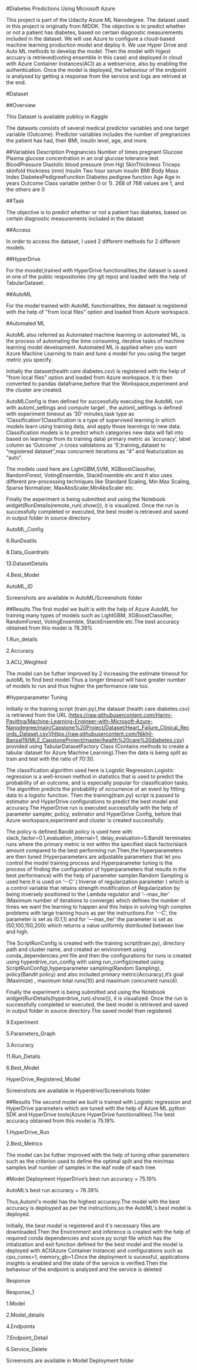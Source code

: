 #Diabetes Predictions Using Microsoft Azure

This project is part of the Udacity Azure ML Nanodegree. The dataset used in this project is originally from NIDDK. The objective is to predict whether or not a patient has diabetes, based on certain diagnostic measurements included in the dataset. We will use Azure to configure a cloud-based machine learning production model and deploy it. We use Hyper Drive and Auto ML methods to develop the model. Then the model with higest accuary is retrieved(voting ensemble in this case) and deployed in cloud with Azure Container Instances(ACI) as a webservice, also by enabling the authentication. Once the model is deployed, the behaviour of the endpoint is analysed by getting a response from the service and logs are retrived at the end.

#Dataset

##Overview

This Dataset is available publicy in Kaggle

The datasets consists of several medical predictor variables and one target variable (Outcome). Predictor variables includes the number of pregnancies the patient has had, their BMI, insulin level, age, and more.

##Variables Description
Pregnancies Number of times pregnant
Glucose Plasma glucose concentration in an oral glucose tolerance test
BloodPressure Diastolic blood pressure (mm Hg)
SkinThickness Triceps skinfold thickness (mm)
Insulin Two hour serum insulin
BMI Body Mass Index
DiabetesPedigreeFunction Diabetes pedigree function
Age Age in years
Outcome Class variable (either 0 or 1). 268 of 768 values are 1, and the others are 0

##Task

The objective is to predict whether or not a patient has diabetes, based on certain diagnostic measurements included in the dataset

##Access

In order to access the dataset, I used 2 different methods for 2 different models.

##HyperDrive

For the moodel,trained with HyperDrive functionalities,the dataset is saved in one of the public respositories (my git repo) and loaded with the help of TabularDataset.

##AutoML

For the model trained with AutoML functionalities, the dataset is registered with the help of "from local files" option and loaded from Azure workspace.


#Automated ML

AutoML also referred as Automated machine learning or automated ML, is the process of automating the time consuming, iterative tasks of machine learning model development. Automated ML is applied when you want Azure Machine Learning to train and tune a model for you using the target metric you specify.

Initially the dataset(health care diabetes.csv) is registered with the help of "from local files" option and loaded from Azure workspace. It is then converted to pandas dataframe,before that the Workspace,experiment and the cluster are created.

AutoMLConfig is then defined for successfully executing the AutoML run with automl_settings and compute target , the automl_settings is defined with experiment timeout as ‘30’ minutes,task type as ‘Classification’(Classification is a type of supervised learning in which models learn using training data, and apply those learnings to new data. Classification models is to predict which categories new data will fall into based on learnings from its training data) primary metric as ‘accuracy’, label column as ‘Outcome’ 
,n cross validations as ‘5’,training_dataset to “registered dataset”,max concurrent iterations as “4” and featurization as “auto”.

The models used here are LightGBM,SVM, XGBoostClassifier, RandomForest, VotingEnsemble, StackEnsemble etc and It also uses different pre-processing techniques like Standard Scaling, Min Max Scaling, Sparse Normalizer, MaxAbsScaler,MinAbsScaler etc.

Finally the experiment is being submitted and using the Notebook widget(RunDetails(remote_run).show()), it is visualized. Once the run is successfully completed or executed, the best model is retrieved and saved in output folder in source directory.

AutoML_Config

6.RunDeatils

8.Data_Guardrails

13.DatasetDetails

4.Best_Model

AutoML_ID

Screenshots are available in AutoML/Screenshots folder

##Results
The first model we built is with the help of Azure AutoML for training many types of models such as LightGBM, XGBoostClassifier, RandomForest, VotingEnsemble, StackEnsemble etc.The best accuracy obtained from this model is 78.39%

1.Run_details

2.Accuracy

3.ACU_Weighted

The model can be futher improved by 2 increasing the estimate timeout for autoML to find best model.Thus a longer timeout will have greater number of models to run and thus higher the performance rate too.

#Hyperparameter Tuning

Initially in the training script (train.py),the dataset (health care diabetes.csv) is retrieved from the URL (https://raw.githubusercontent.com/Harini-Pavithra/Machine-Learning-Engineer-with-Microsoft-Azure-Nanodegree/main/Capstone%20Project/Dataset/Heart_Failure_Clinical_Records_Dataset.csv](https://raw.githubusercontent.com/Nikhil-Bansal19/MLE_CapstoneProject/master/health%20care%20diabetes.csv) provided using TabularDatasetFactory Class (Contains methods to create a tabular dataset for Azure Machine Learning).Then the data is being split as train and test with the ratio of 70:30.

The classification algorithm used here is Logistic Regression.Logistic regression is a well-known method in statistics that is used to predict the probability of an outcome, and is especially popular for classification tasks. The algorithm predicts the probability of occurrence of an event by fitting data to a logistic function. Then the training(train.py) script is passed to estimator and HyperDrive configurations to predict the best model and accuracy.The HyperDrive run is executed successfully with the help of parameter sampler, policy, estimator and HyperDrive Config, before that Azure workspace,experiment and cluster is created successfully.

The policy is defined.Bandit policy is used here with slack_factor=0.1,evaluation_internal=1, delay_evaluation=5.Bandit terminates runs where the primary metric is not within the specified slack factor/slack amount compared to the best performing run.Then,the Hyperparameters are then tuned (Hyperparameters are adjustable parameters that let you control the model training process and Hyperparameter tuning is the process of finding the configuration of hyperparameters that results in the best performance) with the help of parameter sampler.Random Sampling is used here.It is used on ‘--C’ ( Inverse of regularization parameter ) which is a control variable that retains strength modification of Regularization by being inversely positioned to the Lambda regulator and ‘--max_iter’ (Maximum number of iterations to converge) which defines the number of times we want the learning to happen and this helps in solving high complex problems with large training hours as per the instructions.For ‘--C’, the parameter is set as (0.1,1) and for ‘—max_iter’ the parameter is set as (50,100,150,200) which returns a value uniformly distributed between low and high.

The ScriptRunConfig is created with the training script(train.py), directory path and cluster name, and created an environment using conda_dependencies.yml file and then the configurations for runs is created using hyperdrive_run_config with using run_config(created using ScriptRunConfig),hyperparameter sampling(Random Sampling), policy(Bandit policy) and also included primary metric(Accuracy),it’s goal (Maximize) , maximum total runs(10) and maximum concurrent runs(4).

Finally the experiment is being submitted and using the Notebook widget(RunDetails(hyperdrive_run).show()), it is visualized. Once the run is successfully completed or executed, the best model is retrieved and saved in output folder in source directory.The saved model then registered.

9.Experiment

5.Parameters_Graph

3.Accuracy

11.Run_Details

6.Best_Model

HyperDrive_Registered_Model

Screenshots are available in Hyperdrive/Screenshots folder

##Results
The second model we built is trained with Logistic regression and HyperDrive parameters which are tuned with the help of Azure ML python SDK and HyperDrive tools(Azure HyperDrive functionalities).The best accuracy obtained from this model is 75.19%

1.HyperDrive_Run

2.Best_Metrics

The model can be futher improved with the help of tuning other parameters such as the criterion used to define the optimal split and the min/max samples leaf number of samples in the leaf node of each tree.

#Model Deployment
HyperDrive’s best run accuracy = 75.19%

AutoML’s best run accuracy = 78.39%

Thus,Automl's model has the highest accuracy.The model with the best accuracy is deployped as per the instructions,so the AutoML's best model is deployed.

Initially, the best model is registered and it's necessary files are downloaded.Then the Environment and inference is created with the help of required conda dependencies and score.py script file which has the intialization and exit function defined for the best model and the model is deployed with ACI(Azure Container Instance) and configurations such as cpu_cores=1, memory_gb=1.Once the deployment is sucessful, applications insights is enabled and the state of the service is verified.Then the behaviour of the endpoint is analyzed and the service is deleted

Response

Response_1

1.Model

2.Model_details

4.Endpoints

7.Endpoint_Detail

6.Service_Delete

Screensots are available in Model Deployment folder

